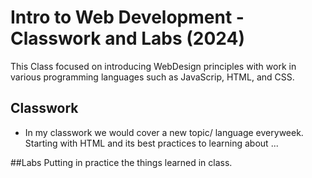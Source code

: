 # Intro to Web Development - Classwork and Labs  (2024)
This Class focused on introducing WebDesign principles with work in various programming languages such as JavaScrip, HTML, and CSS.

## Classwork
- In my classwork we would cover a new topic/ language everyweek. Starting with HTML and its best practices to learning about ...

##Labs
Putting in practice the things learned in class.
